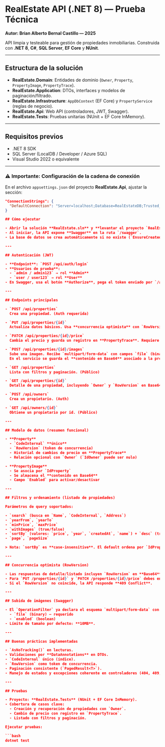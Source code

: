 # RealEstate API (.NET 8) — Prueba Técnica
**Autor: Brian Alberto Bernal Castillo — 2025**

API limpia y testeable para gestión de propiedades inmobiliarias. Construida con **.NET 8**, **C#**, **SQL Server**, **EF Core** y **NUnit**.

---

## Estructura de la solución

- **RealEstate.Domain**: Entidades de dominio (`Owner`, `Property`, `PropertyImage`, `PropertyTrace`).
- **RealEstate.Application**: DTOs, interfaces y modelos de paginación/filtrado.
- **RealEstate.Infrastructure**: `AppDbContext` (EF Core) y `PropertyService` (reglas de negocio).
- **RealEstate.Api**: Web API (controladores, JWT, Swagger).
- **RealEstate.Tests**: Pruebas unitarias (NUnit + EF Core InMemory).

---

## Requisitos previos

- .NET 8 SDK  
- SQL Server (LocalDB / Developer / Azure SQL)  
- Visual Studio 2022 o equivalente  

---

### ⚠️ Importante: Configuración de la cadena de conexión
En el archivo `appsettings.json` del proyecto **RealEstate.Api**, ajustar la sección:

```json
"ConnectionStrings": {
  "DefaultConnection": "Server=localhost;Database=RealEstateDB;Trusted_Connection=True;TrustServerCertificate=True;"
}

## Cómo ejecutar

- Abrir la solución **RealEstate.sln** y **levantar el proyecto `RealEstate.Api`**.  
- Al iniciar, la API expone **Swagger** en la ruta `/swagger`.  
- La base de datos se crea automáticamente si no existe (`EnsureCreated`). Para entornos reales, usar migraciones.

---

## Autenticación (JWT)

- **Endpoint**: `POST /api/auth/login`
- **Usuarios de prueba**:
  - `admin / admin123` → rol **Admin**
  - `user / user123` → rol **User**
- En Swagger, usa el botón **Authorize**, pega el token enviado por `/api/auth/login` (esquema Bearer).

---

## Endpoints principales

- `POST /api/properties`  
  Crea una propiedad. (Auth requerida)

- `PUT /api/properties/{id}`  
  Actualiza datos básicos. Usa **concurrencia optimista** con `RowVersion` (Base64). (Auth)

- `PATCH /api/properties/{id}/price`  
  Cambia el precio y guarda un registro en **PropertyTrace**. Requiere `RowVersion`. (Auth)

- `POST /api/properties/{id}/images`  
  Sube una imagen. Recibe `multipart/form-data` con campos `file` (binario) y `enabled` (booleano).  
  En el servicio se guarda el **contenido en Base64** asociado a la propiedad. (Auth)

- `GET /api/properties`  
  Lista con filtros y paginación. (Público)

- `GET /api/properties/{id}`  
  Detalle de una propiedad, incluyendo `Owner` y `RowVersion` en Base64. (Público)

- `POST /api/owners`  
  Crea un propietario. (Auth)

- `GET /api/owners/{id}`  
  Obtiene un propietario por id. (Público)

---

## Modelo de datos (resumen funcional)

- **Property**
  - `CodeInternal` **único**
  - `RowVersion` (token de concurrencia)
  - Historial de cambios de precio en **PropertyTrace**
  - Relación opcional con `Owner` (`IdOwner` puede ser nulo)

- **PropertyImage**
  - Se asocia por `IdProperty`
  - Se almacena el **contenido en Base64**
  - Campo `Enabled` para activar/desactivar

---

## Filtros y ordenamiento (listado de propiedades)

Parámetros de query soportados:

- `search` (busca en `Name`, `CodeInternal`, `Address`)
- `yearFrom`, `yearTo`
- `minPrice`, `maxPrice`
- `withImages` (true/false)
- `sortBy` (valores: `price`, `year`, `createdAt`, `name`) + `desc` (true/false)
- `page`, `pageSize`

> Nota: `sortBy` es **case-insensitive**. El default ordena por `IdProperty`.

---

## Concurrencia optimista (RowVersion)

- Las respuestas de detalle/listado incluyen `RowVersion` en **Base64**.  
- Para `PUT /properties/{id}` y `PATCH /properties/{id}/price` debes enviar el `RowVersion` recibido para evitar sobrescrituras concurrentes.  
- Si el `RowVersion` no coincide, la API responde **409 Conflict**.

---

## Subida de imágenes (Swagger)

- El `OperationFilter` ya declara el esquema `multipart/form-data` con:
  - `file` (binary) — requerido
  - `enabled` (boolean)
- Límite de tamaño por defecto: **10MB**.

---

## Buenas prácticas implementadas

- `AsNoTracking()` en lecturas.
- Validaciones por **DataAnnotations** en DTOs.
- `CodeInternal` único (índice).
- `RowVersion` como token de concurrencia.
- Paginación consistente (`PagedResult<T>`).
- Manejo de estados y excepciones coherente en controladores (404, 409, 400, etc.).

---

## Pruebas

- Proyecto: **RealEstate.Tests** (NUnit + EF Core InMemory).  
- Cobertura de casos clave:
  - Creación y recuperación de propiedades con `Owner`.  
  - Cambio de precio con registro en `PropertyTrace`.  
  - Listado con filtros y paginación.  

Ejecutar pruebas:  

```bash
dotnet test

